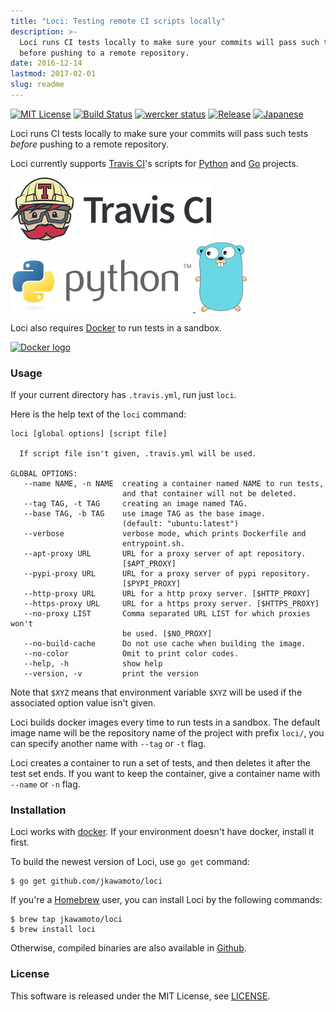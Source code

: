 ```yaml
---
title: "Loci: Testing remote CI scripts locally"
description: >-
  Loci runs CI tests locally to make sure your commits will pass such tests
  before pushing to a remote repository.
date: 2016-12-14
lastmod: 2017-02-01
slug: readme
---
```

[![MIT License](https://img.shields.io/badge/license-MIT-blue.svg?style=flat)](./info/licenses/)
[![Build Status](https://travis-ci.org/jkawamoto/loci.svg?branch=master)](https://travis-ci.org/jkawamoto/loci)
[![wercker status](https://app.wercker.com/status/25b462a013ed96bf51254862938e7659/s/master "wercker status")](https://app.wercker.com/project/byKey/25b462a013ed96bf51254862938e7659)
[![Release](https://img.shields.io/badge/release-0.4.5-brightgreen.svg)](https://github.com/jkawamoto/loci/releases/tag/v0.4.5)
[![Japanese](https://img.shields.io/badge/qiita-%E6%97%A5%E6%9C%AC%E8%AA%9E-brightgreen.svg)](http://qiita.com/jkawamoto/items/a409dd9cd6e63034aa28)

Loci runs CI tests locally to make sure your commits will pass such tests
*before* pushing to a remote repository.

Loci currently supports [Travis CI](https://travis-ci.org/)'s scripts
for [Python](https://www.python.org/) and [Go](https://golang.org/) projects.

<a href="https://travis-ci.org/">
  <img class="logo" src="img/travis-ci-small.png" alt="TravisCI" />
</a>
<a href="https://www.python.org/">
  <img class="logo" src="img/python.png" alt="Python" />
</a>
<a href="https://golang.org/">
  <img class="logo" src="img/gopher.png" alt="Go" />
</a>

Loci also requires [Docker](https://www.docker.com/) to run tests in a sandbox.

[![Docker logo](img/small_h-trans.png)](https://www.docker.com/)

### Usage
If your current directory has `.travis.yml`, run just `loci`.

Here is the help text of the `loci` command:

~~~shell
loci [global options] [script file]

  If script file isn't given, .travis.yml will be used.

GLOBAL OPTIONS:
   --name NAME, -n NAME  creating a container named NAME to run tests,
                         and that container will not be deleted.
   --tag TAG, -t TAG     creating an image named TAG.
   --base TAG, -b TAG    use image TAG as the base image.
                         (default: "ubuntu:latest")
   --verbose             verbose mode, which prints Dockerfile and
                         entrypoint.sh.
   --apt-proxy URL       URL for a proxy server of apt repository.
                         [$APT_PROXY]
   --pypi-proxy URL      URL for a proxy server of pypi repository.
                         [$PYPI_PROXY]
   --http-proxy URL      URL for a http proxy server. [$HTTP_PROXY]
   --https-proxy URL     URL for a https proxy server. [$HTTPS_PROXY]
   --no-proxy LIST       Comma separated URL LIST for which proxies won't
                         be used. [$NO_PROXY]
   --no-build-cache      Do not use cache when building the image.
   --no-color            Omit to print color codes.
   --help, -h            show help
   --version, -v         print the version
~~~

Note that `$XYZ` means that environment variable `$XYZ` will be used
if the associated option value isn't given.

Loci builds docker images every time to run tests in a sandbox.
The default image name will be the repository name of the project with
prefix `loci/`, you can specify another name with `--tag` or `-t` flag.

Loci creates a container to run a set of tests,
and then deletes it after the test set ends.
If you want to keep the container,
give a container name with `--name` or `-n` flag.


### Installation
Loci works with [docker](https://www.docker.com/).
If your environment doesn't have docker, install it first.

To build the newest version of Loci, use `go get` command:

```shell
$ go get github.com/jkawamoto/loci
```

If you're a [Homebrew](http://brew.sh/) user, you can install Loci by
the following commands:

```shell
$ brew tap jkawamoto/loci
$ brew install loci
```

Otherwise, compiled binaries are also available in
[Github](https://github.com/jkawamoto/loci/releases).


### License
This software is released under the MIT License, see [LICENSE](./info/licenses/).
